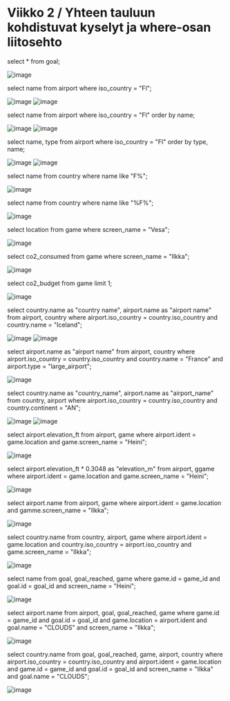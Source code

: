 # Viikko 2 / Yhteen tauluun kohdistuvat kyselyt ja where-osan liitosehto

select * from goal;

![image](https://github.com/user-attachments/assets/4b0d2ae1-8fd7-4abd-b18c-b27c359c725a)


select name from airport where iso_country = "FI";

![image](https://github.com/user-attachments/assets/1de33a3d-f264-4f00-aaac-5d4cfb209429)
![image](https://github.com/user-attachments/assets/a7096ae9-c56b-4ecb-978c-0739ad8935a6)



select name from airport where iso_country = "FI" order by name;

![image](https://github.com/user-attachments/assets/8aaec425-a7b4-47f4-9d05-402ab7cfe7ff)
![image](https://github.com/user-attachments/assets/1e3bc076-5c95-4c19-a012-8ee29402d1d6)


select name, type from airport where iso_country = "FI" order by type, name;

![image](https://github.com/user-attachments/assets/ac83fd42-8ee3-40ba-93c0-2c63796a6756)
![image](https://github.com/user-attachments/assets/a4c24286-753c-4010-90b1-56aa34b76d27)



select name from country where name like "F%";

![image](https://github.com/user-attachments/assets/3849438c-c8d6-43f0-9bb8-133d5ecabb14)


select name from country where name like "%F%";

![image](https://github.com/user-attachments/assets/ba4db837-5dba-4826-a261-38d1dede6467)


select location from game where screen_name = "Vesa";

![image](https://github.com/user-attachments/assets/e2d2f633-c30e-40b6-8b29-878761a08b25)


select co2_consumed from game where screen_name = "Ilkka";

![image](https://github.com/user-attachments/assets/801e8432-a346-4bc4-8518-ee2b4eae10d9)


select co2_budget from game limit 1;

![image](https://github.com/user-attachments/assets/198e23b6-c016-4c8a-ba93-111f0e713157)


select country.name as "country name", airport.name as "airport name"
from airport, country
where airport.iso_country = country.iso_country and country.name = "Iceland";

![image](https://github.com/user-attachments/assets/5794b060-f355-4833-8763-2eec92bf371f)
![image](https://github.com/user-attachments/assets/dce64b74-8ca3-4112-ad14-933e66efba5f)


select airport.name as "airport name"
from airport, country
where airport.iso_country = country.iso_country and country.name = "France" and airport.type = "large_airport";

![image](https://github.com/user-attachments/assets/222dda40-d5a7-466b-9fcb-de69e6822c53)


select country.name as "country_name", airport.name as "airport_name"
from country, airport
where airport.iso_country = country.iso_country and country.continent = "AN";

![image](https://github.com/user-attachments/assets/f0949c63-5439-42b6-b9d2-6f6ddcdab797)
![image](https://github.com/user-attachments/assets/33b5887f-a9b3-4a5d-bfbc-f57a84eaa91b)


select airport.elevation_ft
from airport, game
where airport.ident = game.location and game.screen_name = "Heini";

![image](https://github.com/user-attachments/assets/40a1583c-78dc-4768-a480-ac0b06d1ba07)


select airport.elevation_ft * 0.3048 as "elevation_m"
from airport, ggame
where airport.ident = game.location and game.screen_name = "Heini";

![image](https://github.com/user-attachments/assets/e0b1374d-30d1-46e5-a562-c1400db40879)


select airport.name
from airport, game
where airport.ident = game.location and gamme.screen_name = "Ilkka";

![image](https://github.com/user-attachments/assets/eb785839-cbc3-4de1-9259-110c25950382)


select country.name
from country, airport, game
where airport.ident = game.location and country.iso_country = airport.iso_country and game.screen_name = "Ilkka";

![image](https://github.com/user-attachments/assets/179503b1-4470-4b71-8375-62bfa9237a1a)


select name
from goal, goal_reached, game
where game.id = game_id and goal.id = goal_id and screen_name = "Heini";

![image](https://github.com/user-attachments/assets/9f0d1335-86c4-4a93-8e95-5705989de31d)


select airport.name
from airport, goal, goal_reached, game
where game.id = game_id and goal.id = goal_id and game.location = airport.ident
and goal.name = "CLOUDS" and screen_name = "Ilkka";

![image](https://github.com/user-attachments/assets/e709f05d-0856-4610-8d7c-d079deb2bcee)


select country.name
from goal, goal_reached, game, airport, country
where airport.iso_country = country.iso_country and airport.ident = game.location
and game.id = game_id and goal.id = goal_id
and screen_name = "Ilkka" and goal.name = "CLOUDS";

![image](https://github.com/user-attachments/assets/434e69f1-048c-4511-8d62-bcd0742deb5d)
